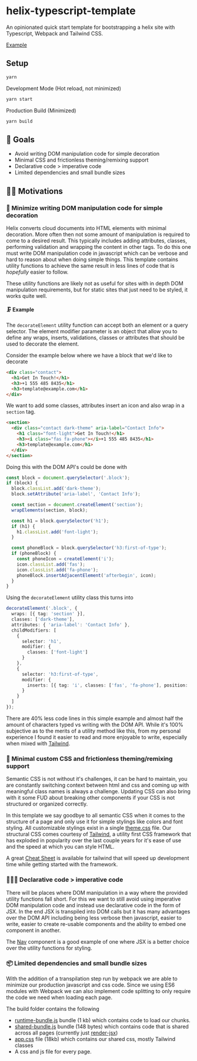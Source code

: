 # helix-typescript-template

An opinionated quick start template for bootstrapping a helix site with Typescript, Webpack and Tailwind CSS.

[Example](https://dev--helix-typescript-template--dylandepass.hlx.page)

## Setup

```sh
yarn
```

Development Mode (Hot reload, not minimized)

```sh
yarn start
```

Production Build (Minimized)

```sh
yarn build
```

## 🎯 Goals

- Avoid writing DOM manipulation code for simple decoration
- Minimal CSS and frictionless theming/remixing support
- Declarative code > imperative code
- Limited dependencies and small bundle sizes

## 🤜🏼 Motivations

### 🚫 Minimize writing DOM manipulation code for simple decoration

Helix converts cloud documents into HTML elements with minimal decoration. More often then not some amount of manipulation is required to come to a desired result. This typically includes adding attributes, classes, performing validation and wrapping the content in other tags. To do this one must write DOM manipulation code in javascript which can be verbose and hard to reason about when doing simple things. This template contains utility functions to achieve the same result in less lines of code that is _hopefully_ easier to follow.

These utility functions are likely not as useful for sites with in depth DOM manipulation requirements, but for static sites that just need to be styled, it works quite well.

#### 🗜 Example

The `decorateElement` utility function can accept both an element or a query selector. The element modifier parameter is an object that allow you to define any wraps, inserts, validations, classes or attributes that should be used to decorate the element.

Consider the example below where we have a block that we'd like to decorate

```html
<div class="contact">
  <h1>Get In Touch!</h1>
  <h3>+1 555 485 8435</h1>
  <h3>template@example.com</h1>
</div>
```

We want to add some classes, attributes insert an icon and also wrap in a `section` tag.

```html
<section>
  <div class="contact dark-theme" aria-label="Contact Info">
    <h1 class="font-light">Get In Touch!</h1>
    <h3><i class="fas fa-phone"></i>+1 555 485 8435</h1>
    <h3>template@example.com</h1>
  </div>
</section>
```

Doing this with the DOM API's could be done with

```js
const block = document.querySelector('.block');
if (block) {
  block.classList.add('dark-theme');
  block.setAttribute('aria-label', 'Contact Info');

  const section = document.createElement('section');
  wrapElements(section, block);

  const h1 = block.querySelector('h1');
  if (h1) {
    h1.classList.add('font-light');
  }

  const phoneBlock = block.querySelector('h3:first-of-type');
  if (phoneBlock) {
    const phoneIcon = createElement('i');
    icon.classList.add('fas');
    icon.classList.add('fa-phone');
    phoneBlock.insertAdjacentElement('afterbegin', icon);
  }
}
```

Using the `decorateElement` utility class this turns into

```ts
decorateElement('.block', {
  wraps: [{ tag: 'section' }],
  classes: ['dark-theme'],
  attributes: { 'aria-label': 'Contact Info' },
  childModifiers: [
    {
      selector: 'h1',
      modifier: {
        classes: ['font-light']
      }
    },
    {
      selector: 'h3:first-of-type',
      modifier: {
        inserts: [{ tag: 'i', classes: ['fas', 'fa-phone'], position: 'afterbegin' }]
      }
    }
  ]
});
```

There are 40% less code lines in this simple example and almost half the amount of characters typed vs writing with the DOM API. While it's 100% subjective as to the merits of a utility method like this, from my personal experience I found it easier to read and more enjoyable to write, especially when mixed with [Tailwind](https://tailwindcss.com).

### 💄 Minimal custom CSS and frictionless theming/remixing support

Semantic CSS is not without it's challenges, it can be hard to maintain, you are constantly switching context between html and css and coming up with meaningful class names is always a challenge. Updating CSS can also bring with it some FUD about breaking other components if your CSS is not structured or organized correctly.

In this template we say goodbye to all semantic CSS when it comes to the structure of a page and only use it for simple stylings like colors and font styling. All customizable stylings exist in a single [theme.css](/theme.css) file. Our structural CSS comes courtesy of [Tailwind](https://tailwindcss.com), a utility first CSS framework that has exploded in popularity over the last couple years for it's ease of use and the speed at which you can style HTML.

A great [Cheat Sheet](https://nerdcave.com/tailwind-cheat-sheet) is available for tailwind that will speed up development time while getting started with the framework.

### 🧑🏻‍💻 Declarative code > imperative code

There will be places where DOM manipulation in a way where the provided utility functions fall short. For this we want to still avoid using imperative DOM manipulation code and instead use declarative code in the form of JSX. In the end JSX is transpiled into DOM calls but it has many advantages over the DOM API including being less verbose then javascript, easier to write, easier to create re-usable components and the ability to embed one component in another.

The [Nav](https://github.com/dylandepass/helix-typescript-template/blob/dev/app/blocks/Nav/index.tsx) component is a good example of one where JSX is a better choice over the utility functions for styling.

### 📦 Limited dependencies and small bundle sizes

With the addition of a transpilation step run by webpack we are able to minimize our production javascript and css code. Since we using ES6 modules with Webpack we can also implement code splitting to only require the code we need when loading each page.

The build folder contains the following

- [runtime-bundle.js](/build/runtime-bundle.js) bundle (1 kb) which contains code to load our chunks.
- [shared-bundle.js](/build/shared-bundle.js) bundle (148 bytes) which contains code that is shared across all pages (currently just [render-jsx](https://www.npmjs.com/package/render-jsx))
- [app.css](/build/app.css) file (18kb) which contains our shared css, mostly Tailwind classes
- A css and js file for every page.
